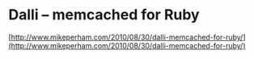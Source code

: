 <!--
id: 1037646794
link: http://tumblr.atmos.org/post/1037646794/dalli-memcached-for-ruby
slug: dalli-memcached-for-ruby
date: Mon Aug 30 2010 10:23:38 GMT-0700 (PDT)
publish: 2010-08-030
tags: 
title: Dalli – memcached for Ruby
-->


Dalli – memcached for Ruby
==========================

[http://www.mikeperham.com/2010/08/30/dalli-memcached-for-ruby/](http://www.mikeperham.com/2010/08/30/dalli-memcached-for-ruby/)

